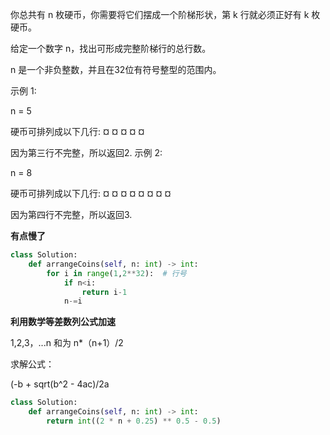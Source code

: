 你总共有 n 枚硬币，你需要将它们摆成一个阶梯形状，第 k 行就必须正好有 k 枚硬币。

给定一个数字 n，找出可形成完整阶梯行的总行数。

n 是一个非负整数，并且在32位有符号整型的范围内。

示例 1:

n = 5

硬币可排列成以下几行:
¤
¤ ¤
¤ ¤

因为第三行不完整，所以返回2.
示例 2:

n = 8

硬币可排列成以下几行:
¤
¤ ¤
¤ ¤ ¤
¤ ¤

因为第四行不完整，所以返回3.

**有点慢了**
```python
class Solution:
    def arrangeCoins(self, n: int) -> int:
        for i in range(1,2**32):  # 行号
            if n<i:
                return i-1
            n-=i
```

**利用数学等差数列公式加速**

1,2,3，...n 和为 n*（n+1）/2

求解公式：

(-b + sqrt(b^2 - 4ac)/2a

```python
class Solution:
    def arrangeCoins(self, n: int) -> int:
        return int((2 * n + 0.25) ** 0.5 - 0.5)
```
